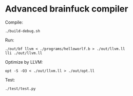 # Advanced brainfuck compiler

Compile:

```
./build-debug.sh
```

Run:

```
./out/bf llvm < ./programs/helloworlf.b > ./out/llvm.ll
lli ./out/llvm.ll
```

Optimize by LLVM:

```
opt -S -O3 < ./out/llvm.ll > ./out/opt.ll
```

Test:

```
./test/test.py
```